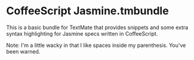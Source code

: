 # CoffeeScript Jasmine.tmbundle

This is a basic bundle for TextMate that provides snippets and some extra syntax highlighting for
Jasmine specs written in CoffeeScript.

Note: I'm a little wacky in that I like spaces inside my parenthesis. You've been warned.

